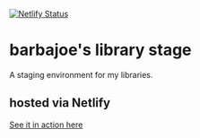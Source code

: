 [![Netlify Status](https://api.netlify.com/api/v1/badges/d7428821-71ab-40e4-b778-9d7db9aefc0c/deploy-status)](https://app.netlify.com/sites/lib-staging/deploys)

# barbajoe's library stage

A staging environment for my libraries.

## hosted via Netlify

[See it in action here](https://lib-staging.barbajoe.tech/)

